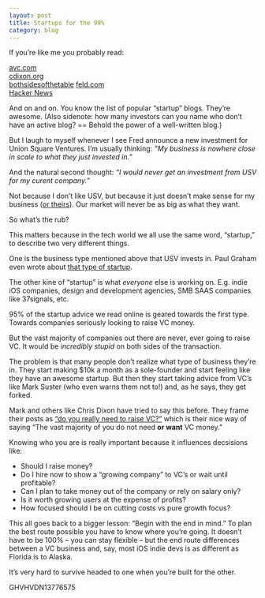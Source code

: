 ```yaml
---
layout: post
title: Startups for the 99%
category: blog
---
```

If you’re like me you probably read:

[avc.com][1]  
 [cdixon.org][2]  
  [bothsidesofthetable][3] 
   [feld.com][4]  
   [Hacker News][5]

And on and on. You know the list of popular “startup” blogs. They’re awesome. (Also sidenote: how many investors can you name who don’t have an active blog? == Behold the power of a well-written blog.)

But I laugh to myself whenever I see Fred announce a new investment for Union Square Ventures. I’m usually thinking: _”My business is nowhere close in scale to what they just invested in.”_

And the natural second thought: _“I would never get an investment from USV for my curent company.”_

Not because I don’t like USV, but because it just doesn’t make sense for my business ([or theirs][6]). Our market will never be as big as what they want.

So what’s the rub?

This matters because in the tech world we all use the same word, “startup,” to describe two very different things.

One is the business type mentioned above that USV invests in. Paul Graham even wrote about [that type of startup][7].

The other kine of “startup” is what _everyone_ else is working on. E.g. indie iOS companies, design and development agencies, SMB SAAS companies like 37signals, etc.

95% of the startup advice we read online is geared towards the first type. Towards companies seriously looking to raise VC money.

But the vast majority of companies out there are never, ever going to raise VC. It would be _incredibly stupid_ on both sides of the transaction.

The problem is that many people don’t realize what type of business they’re in. They start making $10k a month as a sole-founder and start feeling like they have an awesome startup. But then they start taking advice from VC’s like Mark Suster (who even warns them not to!) and, as he says, they get forked.

Mark and others like Chris Dixon have tried to say this before. They frame their posts as [“do you really need to raise VC?”][8] which is their nice way of saying “The vast majority of you do not need **or want** VC money.”

Knowing who you are is really important because it influences decsisions like:  
- Should I raise money?  
- Do I hire now to show a “growing company” to VC’s or wait until profitable?  
- Can I plan to take money out of the company or rely on salary only?  
- Is it worth growing users at the expense of profits?  
- How focused should I be on cutting costs vs pure growth focus?  

This all goes back to a bigger lesson: “Begin with the end in mind.” To plan the best route possible you have to know where you’re going. It doesn’t have to be 100% – you can stay flexible – but the end route differences between a VC business and, say, most iOS indie devs is as different as Florida is to Alaska. 

It’s very hard to survive headed to one when you’re built for the other.

   [1]: http://www.avc.com/
   [2]: http://cdixon.org/
   [3]: http://www.bothsidesofthetable.com/
   [4]: http://www.feld.com/wp/
   [5]: https://news.ycombinator.com/
   [6]: http://www.avc.com/a_vc/2009/04/the-venture-capital-math-problem.html
   [7]: http://www.paulgraham.com/growth.html
   [8]: http://www.bothsidesofthetable.com/2009/07/22/do-you-really-even-need-vc/
   
   
   GHVHVDN13776575
  
  
